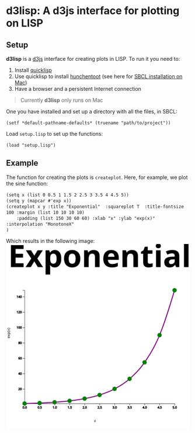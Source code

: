 d3lisp: A d3js interface for plotting on LISP
================

Setup
-----

**d3lisp** is a [d3js](https://d3js.org/) interface for creating plots in LISP. To run it you need to:

1.  Install [quicklisp](https://www.quicklisp.org/beta/)
2.  Use quicklisp to install [hunchentoot](https://edicl.github.io/hunchentoot/) (see here for [SBCL installation on Mac](https://medium.com/@m2k/web-server-on-mac-os-x-via-common-lisp-prism-6e94ef178c1c))
3.  Have a browser and a persistent Internet connection

> Currently **d3lisp** only runs on Mac

One you have installed and set up a directory with all the files, in SBCL:

    (setf *default-pathname-defaults* (truename "path/to/project"))

Load `setup.lisp` to set up the functions:

    (load "setup.lisp")

Example
-------

The function for creating the plots is `createplot`. Here, for example, we plot the sine function:

    (setq x (list 0 0.5 1 1.5 2 2.5 3 3.5 4 4.5 5))
    (setq y (mapcar #'exp x))
    (createplot x y :title "Exponential"  :squareplot T  :title-fontsize 100 :margin (list 10 10 10 10)
        :padding (list 150 30 60 60) :xlab "x" :ylab "exp(x)" :interpolation "MonotoneX"
    )

Which results in the following image:
<img src="sine.svg">
